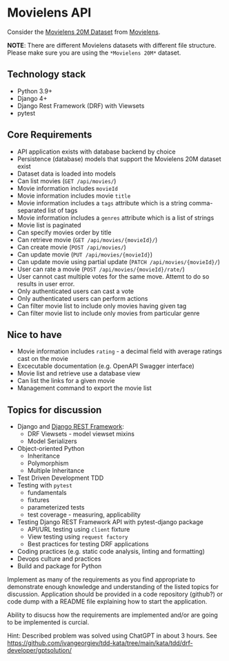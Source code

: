 
# Movielens API

Consider the [Movielens 20M Dataset](https://files.grouplens.org/datasets/movielens/ml-20m-README.html) from [Movielens](https://grouplens.org/datasets/movielens/).

**NOTE**: There are different Movielens datasets with different file structure. Please make sure you are using the `*Movielens 20M*` dataset.

## Technology stack

* Python 3.9+
* Django 4+
* Django Rest Framework (DRF) with Viewsets
* pytest

## Core Requirements

* API application exists with database backend by choice
* Persistence (database) models that support the Movielens 20M dataset exist
* Dataset data is loaded into models
* Can list movies (`GET /api/movies/`)
* Movie information includes `movieId`
* Movie information includes movie `title`
* Movie information includes a `tags` attribute which is a string comma-separated list of tags
* Movie information includes a `genres` attribute which is a list of strings
* Movie list is paginated
* Can specify movies order by title
* Can retrieve movie (`GET /api/movies/{movieId}/`)
* Can create movie (`POST /api/movies/`)
* Can update movie (`PUT /api/movies/{movieId}`)
* Can update movie using partial update (`PATCH /api/movies/{movieId}/`)
* User can rate a movie (`POST /api/movies/{movieId}/rate/`)
* User cannot cast multiple votes for the same move. Attemt to do so results in user error.
* Only authenticated users can cast a vote
* Only authenticated users can perform actions
* Can filter movie list to include only movies having given tag
* Can filter movie list to include only movies from particular genre

## Nice to have

* Movie information includes `rating` - a decimal field with average ratings cast on the movie
* Excecutable documentation (e.g. OpenAPI Swagger interface)
* Movie list and retrieve use a database view
* Can list the links for a given movie
* Management command to export the movie list

## Topics for discussion

* Django and [Django REST Framework](https://www.django-rest-framework.org/):
  * DRF Viewsets - model viewset mixins
  * Model Serializers
* Object-oriented Python
  * Inheritance
  * Polymorphism
  * Multiple Inheritance
* Test Driven Development TDD
* Testing with `pytest`
  * fundamentals
  * fixtures
  * parameterized tests
  * test coverage - measuring, applicability
* Testing Django REST Framework API with pytest-django package
  * API/URL testing using `client` fixture
  * View testing using `request factory`
  * Best practices for testing DRF applications
* Coding practices (e.g. static code analysis, linting and formatting)
* Devops culture and practices
* Build and package for Python

Implement as many of the requirements as you find appropriate to demonstrate enough knowledge and understanding of the listed topics for discussion.
Application should be provided in a code repository (github?) or code dump with a README file explaining how to start the application.

Ability to disucss how the requirements are implemented and/or are going to be implemented is curcial.


Hint:
Described problem was solved using ChatGPT in about 3 hours. See https://github.com/ivangeorgiev/tdd-kata/tree/main/kata/tdd/drf-developer/gptsolution/

